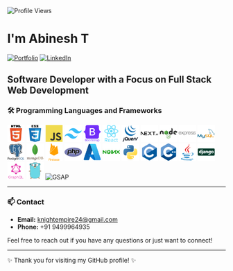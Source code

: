 ![Profile Views](https://komarev.com/ghpvc/?username=knightempire&color=blue)

# I'm Abinesh T

[![Portfolio](https://img.shields.io/badge/Portfolio-knightempire.github.io-blue)](https://knightempire.github.io/abi-portfolio/)
[![LinkedIn](https://img.shields.io/badge/LinkedIn-Connect-blue)](https://www.linkedin.com/in/abinesh-t/)

## Software Developer with a Focus on Full Stack Web Development

### 🛠 Programming Languages and Frameworks
<div>
    <img src="https://raw.githubusercontent.com/devicons/devicon/master/icons/html5/html5-original-wordmark.svg" title="HTML" alt="HTML" width="40" height="40"/>
    <img src="https://raw.githubusercontent.com/devicons/devicon/master/icons/css3/css3-original-wordmark.svg" title="CSS" alt="CSS" width="40" height="40"/>
    <img src="https://raw.githubusercontent.com/devicons/devicon/master/icons/javascript/javascript-original.svg" title="JavaScript" alt="JavaScript" width="40" height="40"/>
    <img src="https://raw.githubusercontent.com/devicons/devicon/master/icons/tailwindcss/tailwindcss-plain.svg" title="Tailwind CSS" alt="Tailwind CSS" width="40" height="40"/>
    <img src="https://raw.githubusercontent.com/devicons/devicon/master/icons/bootstrap/bootstrap-plain-wordmark.svg" title="Bootstrap" alt="Bootstrap" width="40" height="40"/>
    <img src="https://raw.githubusercontent.com/devicons/devicon/master/icons/react/react-original-wordmark.svg" title="React" alt="React" width="40" height="40"/>
    <img src="https://raw.githubusercontent.com/devicons/devicon/master/icons/jquery/jquery-original-wordmark.svg" title="jQuery" alt="jQuery" width="40" height="40"/>
    <img src="https://raw.githubusercontent.com/devicons/devicon/master/icons/nextjs/nextjs-original-wordmark.svg" title="Next.js" alt="Next.js" width="40" height="40"/>
    <img src="https://raw.githubusercontent.com/devicons/devicon/master/icons/nodejs/nodejs-original-wordmark.svg" title="Node.js" alt="Node.js" width="40" height="40"/>
    <img src="https://raw.githubusercontent.com/devicons/devicon/master/icons/express/express-original-wordmark.svg" title="Express.js" alt="Express.js" width="40" height="40"/>
    <img src="https://raw.githubusercontent.com/devicons/devicon/master/icons/mysql/mysql-original-wordmark.svg" title="MySQL" alt="MySQL" width="40" height="40"/>
    <img src="https://raw.githubusercontent.com/devicons/devicon/master/icons/postgresql/postgresql-original-wordmark.svg" title="PostgreSQL" alt="PostgreSQL" width="40" height="40"/>
    <img src="https://raw.githubusercontent.com/devicons/devicon/master/icons/mongodb/mongodb-original-wordmark.svg" title="MongoDB" alt="MongoDB" width="40" height="40"/>
    <img src="https://raw.githubusercontent.com/devicons/devicon/master/icons/firebase/firebase-plain-wordmark.svg" title="Firebase" alt="Firebase" width="40" height="40"/>
    <img src="https://raw.githubusercontent.com/devicons/devicon/master/icons/php/php-original.svg" title="PHP" alt="PHP" width="40" height="40"/>
    <img src="https://raw.githubusercontent.com/devicons/devicon/master/icons/azure/azure-original.svg" title="Azure App Service" alt="Azure App Service" width="40" height="40"/>
    <img src="https://raw.githubusercontent.com/devicons/devicon/master/icons/nginx/nginx-original.svg" title="NGINX" alt="NGINX" width="40" height="40"/>
    <img src="https://raw.githubusercontent.com/devicons/devicon/master/icons/python/python-original.svg" title="Python" alt="Python" width="40" height="40"/>
    <img src="https://raw.githubusercontent.com/devicons/devicon/master/icons/c/c-original.svg" title="C" alt="C" width="40" height="40"/>
    <img src="https://raw.githubusercontent.com/devicons/devicon/master/icons/cplusplus/cplusplus-original.svg" title="C++" alt="C++" width="40" height="40"/>
    <img src="https://raw.githubusercontent.com/devicons/devicon/master/icons/java/java-original.svg" title="Java" alt="Java" width="40" height="40"/>
    <img src="https://raw.githubusercontent.com/devicons/devicon/master/icons/django/django-original.svg" title="Django" alt="Django" width="40" height="40"/>
    <img src="https://raw.githubusercontent.com/devicons/devicon/master/icons/graphql/graphql-plain-wordmark.svg" title="SQL" alt="SQL" width="40" height="40"/>
    <img src="https://raw.githubusercontent.com/devicons/devicon/master/icons/go/go-original.svg" title="Go" alt="Go" width="40" height="40"/>
    <img src="https://raw.githubusercontent.com/devicons/devicon/master/icons/gsap/gsap-original.svg" title="GSAP" alt="GSAP" width="40" height="40"/>
</div>

---

### 📫 Contact

- **Email:** [knightempire24@gmail.com](mailto:knightempire24@gmail.com)
- **Phone:** +91 9499964935

Feel free to reach out if you have any questions or just want to connect!

---

✨ Thank you for visiting my GitHub profile! ✨
